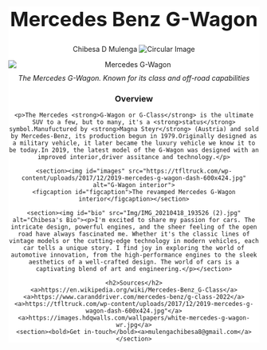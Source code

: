   <html>
  <head>
  <style>
  #main { 
  background-color: white;
  max-width: 800px;
  margin: 0 auto;
  text-align: center;
  } 
  #title {
  background-color: white;
  margin-top: 50px;
  font-size: 40px;
} 

      
#image-div {
    margin-top: 30px;
  } 
    #images{
    height: auto;
    display: block;
    margin: 0 auto;
    img-align: center;
  }   
  #img {
    max-width: 3%;
    display: inline-block;
    border-radius: 50%;
  } 
  #image {
    max-width: 100%;
    height: auto;
    display: block;
    margin: auto;
    img-align: center;
  }
  #img-caption {
    margin-top: 10px;
    font-style: italic;
  }
  #figcaption {
    margin-top: 10px;
    font-style: italic;
  }
  #bio {
    max-width: 10%;
    display: inline-block;
    border-radius: 50%;
    
  }
  #text {
    text-align: center;
  }
  #name {
    text-align: center;
  }
  </style>

<!DOCTYPE html>

<html>
  <body>
  <main id="main">
  <head>
    <title>G-Wagon</title>
    <nav id="nav-bar"></nav>
    </head>
    <h1 id="title">Mercedes Benz G-Wagon</h1>
    <p id="name">Chibesa D Mulenga <img id="img" src="Img/IMG_20210418_193526 (2).jpg" alt="Circular Image" class="circular-image"/></p>
    <div id="img-div">
        <img id= "image" src="https://images.hdqwalls.com/wallpapers/white-mercedes-g-wagon-wr.jpg" alt="Mercedes G-Wagon">
        <div id="img-caption">The Mercedes G-Wagon. Known for its class and off-road capabilities</figcaption>
    </div> 
    <h3>Overview</h3>

    <p>The Mercedes <strong>G-Wagon or G-Class</strong> is the ultimate SUV to a few, but to many, it's a <strong>status</strong> symbol.Manufuctured by <strong>Magna Steyr</strong> (Austria) and sold by Mercedes-Benz, its production begun in 1979.Originally designed as a military vehicle, it later became the luxury vehicle we know it to be today.In 2019, the latest model of the G-Wagon was designed with an improved interior,driver assitance and technology.</p>

    <section><img id="images" src="https://tfltruck.com/wp-content/uploads/2017/12/2019-mercedes-g-wagon-dash-600x424.jpg" alt="G-Wagon interior">
    <figcaption id="figcaption">The revamped Mercedes G-Wagon interior</figcaption></section>

    <section><img id="bio" src="Img/IMG_20210418_193526 (2).jpg" alt="Chibesa's Bio"><p>I'm excited to share my passion for cars. The intricate design, powerful engines, and the sheer feeling of the open road have always fascinated me. Whether it's the classic lines of vintage models or the cutting-edge technology in modern vehicles, each car tells a unique story. I find joy in exploring the world of automotive innovation, from the high-performance engines to the sleek aesthetics of a well-crafted design. The world of cars is a captivating blend of art and engineering.</p></section>

    <h2>Sources</h2>
    <a>https://en.wikipedia.org/wiki/Mercedes-Benz_G-Class</a>
    <a>https://www.caranddriver.com/mercedes-benz/g-class-2022</a>
    <a>https://tfltruck.com/wp-content/uploads/2017/12/2019-mercedes-g-wagon-dash-600x424.jpg"</a>
    <a>https://images.hdqwalls.com/wallpapers/white-mercedes-g-wagon-wr.jpg</a>
    <section><bold>Get in-touch</bold><a>mulengachibesa8@gmail.com</a></section>
